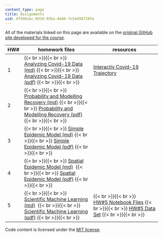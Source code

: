 ```yaml
---
content_type: page
title: Assignments
uid: df9362ec-033d-93ba-4e66-7c54450719fa
---
```


All of the materials linked on this page are available on the [original GitHub site developed for the course](https://github.com/mitmath/6S083/blob/master/syllabus.md).

| HW# | homework files | resources |
| --- | --- | --- |
| 1 |  {{< br >}}{{< br >}} [Analyzing Covid-19 Data (md)](https://github.com/mitmath/6S083/blob/master/problem_sets/PS1.md) {{< br >}}{{< br >}} [Analyzing Covid-19 Data (pdf)](https://docs.google.com/viewer?url=https://github.com/mitmath/6S083/raw/master/problem_sets/PS1.pdf) {{< br >}}{{< br >}}  | [Interactiv Covid-19 Trajectory](https://aatishb.com/covidtrends/) |
| 2 |  {{< br >}}{{< br >}} [Probability and Modelling Recovery (md)](https://github.com/mitmath/6S083/blob/master/problem_sets/PS2.md) {{< br >}}{{< br >}} [Probability and Modelling Recovery (pdf)](https://docs.google.com/viewer?url=https://github.com/mitmath/6S083/raw/master/problem_sets/PS2.pdf) {{< br >}}{{< br >}}  | &nbsp; |
| 3 |  {{< br >}}{{< br >}} [Simple Epidemic Model (md)](https://github.com/mitmath/6S083/blob/master/problem_sets/PS3.md) {{< br >}}{{< br >}} [Simple Epidemic Model (pdf)](https://docs.google.com/viewer?url=https://github.com/mitmath/6S083/raw/master/problem_sets/PS3.pdf) {{< br >}}{{< br >}}  | &nbsp; |
| 4 |  {{< br >}}{{< br >}} [Spatial Epidemic Model (md)](https://github.com/mitmath/6S083/blob/master/problem_sets/PS4.md)  {{< br >}}{{< br >}} [Spatial Epidemic Model (pdf)](https://docs.google.com/viewer?url=https://github.com/mitmath/6S083/raw/master/problem_sets/PS4.pdf) {{< br >}}{{< br >}}  | &nbsp; |
| 5 |  {{< br >}}{{< br >}} [Scientific Machine Learning (md)](https://github.com/mitmath/6S083/blob/master/problem_sets/PS5.md)  {{< br >}}{{< br >}} [Scientific Machine Learning (pdf)](https://docs.google.com/viewer?url=https://github.com/mitmath/6S083/raw/master/problem_sets/PS5.pdf) {{< br >}}{{< br >}}  |  {{< br >}}{{< br >}} [HW#5 Notebook Files](http://github.com/mitmath/6S083/blob/master/problem_sets/PS5.ipynb) {{< br >}}{{< br >}} [HW#5 Data Set](http://github.com/mitmath/6S083/blob/master/problem_sets/some_data.csv) {{< br >}}{{< br >}}  

Code content is licensed under the [MIT license](https://opensource.org/licenses/MIT).